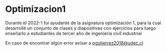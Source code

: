 # Optimizacion1
Durante el 2022-1 fui ayudante de la asignatura optimización 1, para la cual desarrollé un conjunto de clases y diapositivas con ejercicios para luego enseñarlo a estudiantes de tercer año de ingeniería civil industrial

En caso de encontrar algún error avisar a pgutierrez2018@udec.cl
